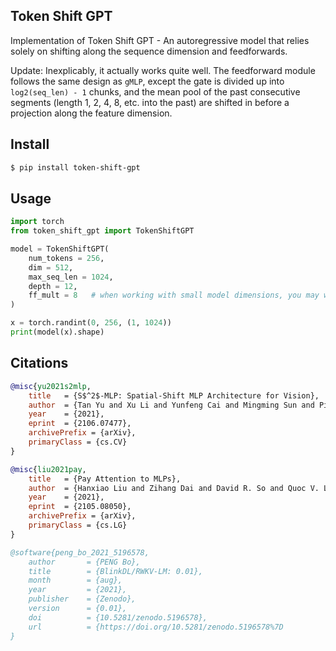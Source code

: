 ## Token Shift GPT

Implementation of Token Shift GPT - An autoregressive model that relies solely on shifting along the sequence dimension and feedforwards.

Update: Inexplicably, it actually works quite well. The feedforward module follows the same design as `gMLP`, except the gate is divided up into `log2(seq_len) - 1` chunks, and the mean pool of the past consecutive segments (length 1, 2, 4, 8, etc. into the past) are shifted in before a projection along the feature dimension.

## Install

```bash
$ pip install token-shift-gpt
```

## Usage

```python
import torch
from token_shift_gpt import TokenShiftGPT

model = TokenShiftGPT(
    num_tokens = 256,
    dim = 512,
    max_seq_len = 1024,
    depth = 12,
    ff_mult = 8   # when working with small model dimensions, you may want to increase the intermediate feedforward dimension (here, 8x instead of the usual 4x), so the learning is not bottlenecked by the dimensions of the shifted chunk
)

x = torch.randint(0, 256, (1, 1024))
print(model(x).shape)

```

## Citations

```bibtex
@misc{yu2021s2mlp,
    title   = {S$^2$-MLP: Spatial-Shift MLP Architecture for Vision}, 
    author  = {Tan Yu and Xu Li and Yunfeng Cai and Mingming Sun and Ping Li},
    year    = {2021},
    eprint  = {2106.07477},
    archivePrefix = {arXiv},
    primaryClass = {cs.CV}
}
```

```bibtex
@misc{liu2021pay,
    title   = {Pay Attention to MLPs}, 
    author  = {Hanxiao Liu and Zihang Dai and David R. So and Quoc V. Le},
    year    = {2021},
    eprint  = {2105.08050},
    archivePrefix = {arXiv},
    primaryClass = {cs.LG}
}
```

```bibtex
@software{peng_bo_2021_5196578,
    author       = {PENG Bo},
    title        = {BlinkDL/RWKV-LM: 0.01},
    month        = {aug},
    year         = {2021},
    publisher    = {Zenodo},
    version      = {0.01},
    doi          = {10.5281/zenodo.5196578},
    url          = {https://doi.org/10.5281/zenodo.5196578%7D
}
```

